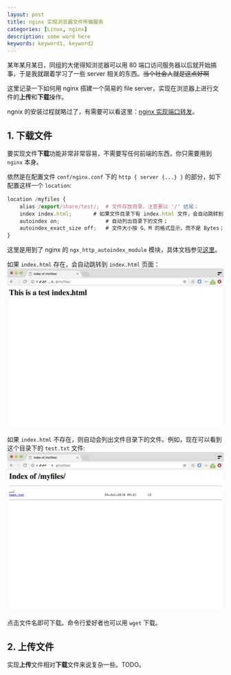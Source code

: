 ```yaml
---
layout: post
title: nginx 实现浏览器文件传输服务
categories: [Linux, nginx]
description: some word here
keywords: keyword1, keyword2
---
```



某年某月某日，同组的大佬得知浏览器可以用 80 端口访问服务器以后就开始搞事，于是我就跟着学习了一些 server 相关的东西。~~当个社会人就是这点好啊~~

这里记录一下如何用 nginx 搭建一个简易的 file server，实现在浏览器上进行文件的**上传**和**下载**操作。

ngnix 的安装过程就略过了，有需要可以看这里：[nginx 实现端口转发](https://miopas.github.io/2018/07/21/nginx-port80-proxy/)。

## 1. 下载文件 

要实现文件**下载**功能非常非常容易，不需要写任何前端的东西，你只需要用到 `nginx` 本身。

依然是在配置文件 `conf/nginx.conf` 下的 `http { server {...} }` 的部分，如下配置这样一个 `location`:

```js
location /myfiles {
    alias /export/share/test/; 	# 文件存放目录，注意要以 '/' 结尾；
    index index.html;  		# 如果文件目录下有 index.html 文件，会自动跳转到 index.html 的页面；
    autoindex on;               # 自动列出目录下的文件；
    autoindex_exact_size off;   # 文件大小按 G、M 的格式显示，而不是 Bytes；
}
```

这里是用到了 nginx 的 `ngx_http_autoindex_module` 模块，具体文档参见[这里](http://nginx.org/en/docs/http/ngx_http_autoindex_module.html#autoindex)。


如果 `index.html` 存在，会自动跳转到 `index.html` 页面：
![pic-02](https://github.com/Miopas/miopas.github.io/blob/master/_posts/nginx-file-server-picture-02.jpg)


如果 `index.html` 不存在，则自动会列出文件目录下的文件。例如，现在可以看到这个目录下的 `test.txt` 文件:
![pic-01](https://github.com/Miopas/miopas.github.io/blob/master/_posts/nginx-file-server-picture-01.jpg)

点击文件名即可下载。命令行爱好者也可以用 `wget` 下载。


## 2. 上传文件 

实现**上传**文件相对**下载**文件来说复杂一些。TODO。
